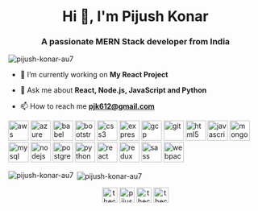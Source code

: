 <h1 align="center">Hi 👋, I'm Pijush Konar</h1>
<h3 align="center">A passionate MERN Stack developer from India</h3>

<p align="left"> <img src="https://komarev.com/ghpvc/?username=pijush-konar-au7" alt="pijush-konar-au7" /> </p>

- 🔭 I’m currently working on **My React Project**

- 💬 Ask me about **React, Node.js, JavaScript and Python**

- 📫 How to reach me **pjk612@gmail.com**

<p align="left"><img src="https://devicons.github.io/devicon/devicon.git/icons/amazonwebservices/amazonwebservices-original-wordmark.svg" alt="aws" width="40" height="40"/> <img src="https://www.vectorlogo.zone/logos/microsoft_azure/microsoft_azure-icon.svg" alt="azure" width="40" height="40"/> <img src="https://www.vectorlogo.zone/logos/babeljs/babeljs-icon.svg" alt="babel" width="40" height="40"/> <img src="https://devicons.github.io/devicon/devicon.git/icons/bootstrap/bootstrap-plain.svg" alt="bootstrap" width="40" height="40"/> <img src="https://devicons.github.io/devicon/devicon.git/icons/css3/css3-original-wordmark.svg" alt="css3" width="40" height="40"/> <img src="https://devicons.github.io/devicon/devicon.git/icons/express/express-original-wordmark.svg" alt="express" width="40" height="40"/> <img src="https://www.vectorlogo.zone/logos/google_cloud/google_cloud-icon.svg" alt="gcp" width="40" height="40"/> <img src="https://www.vectorlogo.zone/logos/git-scm/git-scm-icon.svg" alt="git" width="40" height="40"/> <img src="https://devicons.github.io/devicon/devicon.git/icons/html5/html5-original-wordmark.svg" alt="html5" width="40" height="40"/> <img src="https://devicons.github.io/devicon/devicon.git/icons/javascript/javascript-original.svg" alt="javascript" width="40" height="40"/> <img src="https://devicons.github.io/devicon/devicon.git/icons/mongodb/mongodb-original-wordmark.svg" alt="mongodb" width="40" height="40"/> <img src="https://devicons.github.io/devicon/devicon.git/icons/mysql/mysql-original-wordmark.svg" alt="mysql" width="40" height="40"/> <img src="https://devicons.github.io/devicon/devicon.git/icons/nodejs/nodejs-original-wordmark.svg" alt="nodejs" width="40" height="40"/> <img src="https://devicons.github.io/devicon/devicon.git/icons/postgresql/postgresql-original-wordmark.svg" alt="postgresql" width="40" height="40"/> <img src="https://devicons.github.io/devicon/devicon.git/icons/python/python-original.svg" alt="python" width="40" height="40"/> <img src="https://devicons.github.io/devicon/devicon.git/icons/react/react-original-wordmark.svg" alt="react" width="40" height="40"/> <img src="https://devicons.github.io/devicon/devicon.git/icons/redux/redux-original.svg" alt="redux" width="40" height="40"/> <img src="https://devicons.github.io/devicon/devicon.git/icons/sass/sass-original.svg" alt="sass" width="40" height="40"/> <img src="https://devicons.github.io/devicon/devicon.git/icons/webpack/webpack-original.svg" alt="webpack" width="40" height="40"/></p><p><img align="left" src="https://github-readme-stats.vercel.app/api/top-langs/?username=pijush-konar-au7&layout=compact&hide=html" alt="pijush-konar-au7" /></p>

<p>&nbsp;<img align="center" src="https://github-readme-stats.vercel.app/api?username=pijush-konar-au7&show_icons=true" alt="pijush-konar-au7" /></p>

<p align="center">
<a href="https://twitter.com/thecazzguy" target="blank"><img align="center" src="https://cdn.jsdelivr.net/npm/simple-icons@3.0.1/icons/twitter.svg" alt="thecazzguy" height="30" width="30" /></a>
<a href="https://linkedin.com/in/pijushkonar" target="blank"><img align="center" src="https://cdn.jsdelivr.net/npm/simple-icons@3.0.1/icons/linkedin.svg" alt="pijushkonar" height="30" width="30" /></a>
<a href="https://fb.com/thecazzguy" target="blank"><img align="center" src="https://cdn.jsdelivr.net/npm/simple-icons@3.0.1/icons/facebook.svg" alt="thecazzguy" height="30" width="30" /></a>
<a href="https://instagram.com/thecazzguy" target="blank"><img align="center" src="https://cdn.jsdelivr.net/npm/simple-icons@3.0.1/icons/instagram.svg" alt="thecazzguy" height="30" width="30" /></a>
</p>


<!--
### Hi there 👋

**pijush-konar-au7/pijush-konar-au7** is a ✨ _special_ ✨ repository because its `README.md` (this file) appears on your GitHub profile.

Here are some ideas to get you started:

- 🔭 I’m currently working on ...
- 🌱 I’m currently learning ...
- 👯 I’m looking to collaborate on ...
- 🤔 I’m looking for help with ...
- 💬 Ask me about ...
- 📫 How to reach me: ...
- 😄 Pronouns: ...
- ⚡ Fun fact: ...
-->
